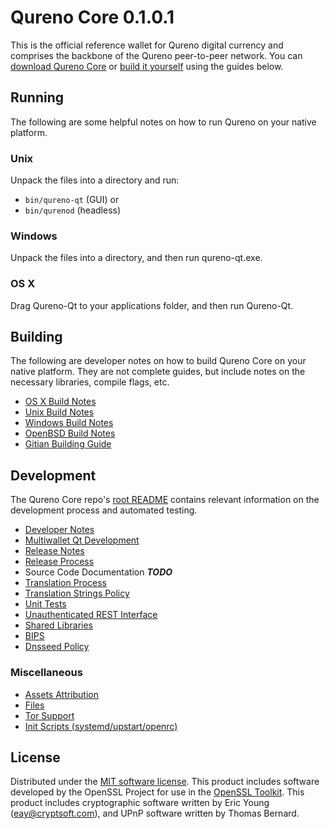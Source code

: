 Qureno Core 0.1.0.1
=====================

This is the official reference wallet for Qureno digital currency and comprises the backbone of the Qureno peer-to-peer network. You can [download Qureno Core](https://qureno.com/downloads/) or [build it yourself](#building) using the guides below.

Running
---------------------
The following are some helpful notes on how to run Qureno on your native platform.

### Unix

Unpack the files into a directory and run:

- `bin/qureno-qt` (GUI) or
- `bin/qurenod` (headless)

### Windows

Unpack the files into a directory, and then run qureno-qt.exe.

### OS X

Drag Qureno-Qt to your applications folder, and then run Qureno-Qt.

Building
---------------------
The following are developer notes on how to build Qureno Core on your native platform. They are not complete guides, but include notes on the necessary libraries, compile flags, etc.

- [OS X Build Notes](build-osx.md)
- [Unix Build Notes](build-unix.md)
- [Windows Build Notes](build-windows.md)
- [OpenBSD Build Notes](build-openbsd.md)
- [Gitian Building Guide](gitian-building.md)

Development
---------------------
The Qureno Core repo's [root README](/README.md) contains relevant information on the development process and automated testing.

- [Developer Notes](developer-notes.md)
- [Multiwallet Qt Development](multiwallet-qt.md)
- [Release Notes](release-notes.md)
- [Release Process](release-process.md)
- Source Code Documentation ***TODO***
- [Translation Process](translation_process.md)
- [Translation Strings Policy](translation_strings_policy.md)
- [Unit Tests](unit-tests.md)
- [Unauthenticated REST Interface](REST-interface.md)
- [Shared Libraries](shared-libraries.md)
- [BIPS](bips.md)
- [Dnsseed Policy](dnsseed-policy.md)

### Miscellaneous
- [Assets Attribution](assets-attribution.md)
- [Files](files.md)
- [Tor Support](tor.md)
- [Init Scripts (systemd/upstart/openrc)](init.md)

License
---------------------
Distributed under the [MIT software license](http://www.opensource.org/licenses/mit-license.php).
This product includes software developed by the OpenSSL Project for use in the [OpenSSL Toolkit](https://www.openssl.org/). This product includes
cryptographic software written by Eric Young ([eay@cryptsoft.com](mailto:eay@cryptsoft.com)), and UPnP software written by Thomas Bernard.
